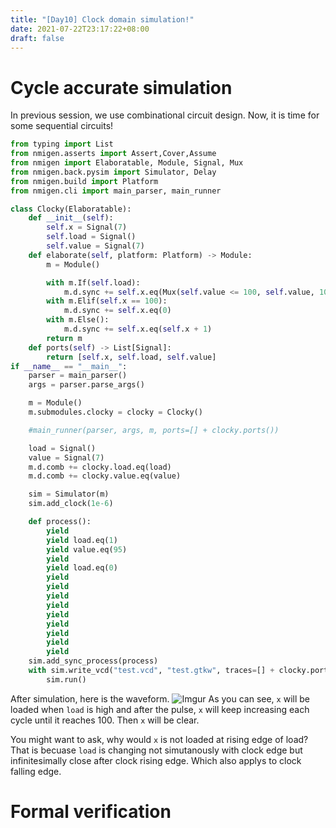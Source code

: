 ```yaml
---
title: "[Day10] Clock domain simulation!"
date: 2021-07-22T23:17:22+08:00
draft: false
---
```

# Cycle accurate simulation
In previous session, we use combinational circuit design. Now, it is time for some sequential circuits!

```python
from typing import List
from nmigen.asserts import Assert,Cover,Assume
from nmigen import Elaboratable, Module, Signal, Mux
from nmigen.back.pysim import Simulator, Delay
from nmigen.build import Platform
from nmigen.cli import main_parser, main_runner

class Clocky(Elaboratable):
    def __init__(self):
        self.x = Signal(7)
        self.load = Signal()
        self.value = Signal(7)
    def elaborate(self, platform: Platform) -> Module:
        m = Module()

        with m.If(self.load):
            m.d.sync += self.x.eq(Mux(self.value <= 100, self.value, 100))
        with m.Elif(self.x == 100):
            m.d.sync += self.x.eq(0)
        with m.Else():
            m.d.sync += self.x.eq(self.x + 1)
        return m
    def ports(self) -> List[Signal]:
        return [self.x, self.load, self.value]
if __name__ == "__main__":
    parser = main_parser()
    args = parser.parse_args()

    m = Module()
    m.submodules.clocky = clocky = Clocky()

    #main_runner(parser, args, m, ports=[] + clocky.ports())

    load = Signal()
    value = Signal(7)
    m.d.comb += clocky.load.eq(load)
    m.d.comb += clocky.value.eq(value)

    sim = Simulator(m)
    sim.add_clock(1e-6)

    def process():
        yield
        yield load.eq(1)
        yield value.eq(95)
        yield
        yield load.eq(0)
        yield
        yield
        yield
        yield
        yield
        yield
        yield
        yield
        yield
    sim.add_sync_process(process)
    with sim.write_vcd("test.vcd", "test.gtkw", traces=[] + clocky.ports()):
        sim.run()

```

After simulation, here is the waveform.
![Imgur](https://i.imgur.com/6gHk82P.png)
As you can see, `x` will be loaded when `load` is high and after the pulse, `x` will keep increasing each cycle until it reaches 100. Then `x` will be clear.

You might want to ask, why would `x` is not loaded at rising edge of load? That is becuase `load` is changing not simutanously with clock edge but infinitesimally close after clock rising edge. Which also applys to clock falling edge.

# Formal verification